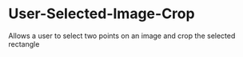 # User-Selected-Image-Crop
Allows a user to select two points on an image and crop the selected rectangle
